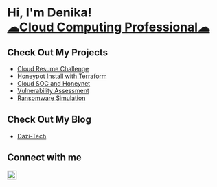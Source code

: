 <h1> Hi, I'm Denika! </br><a href="https://www.linkedin.com/in/denika-randle/">☁Cloud Computing Professional☁</a>
<h2>Check Out My Projects</h2>

  - [Cloud Resume Challenge](https://github.com/denika01/Cloud-Resume)
  - [Honeypot Install with Terraform](https://github.com/denika01/Terraform-Honeypot)
  - [Cloud SOC and Honeynet](https://github.com/denika01/cloud-soc) 
  - [Vulnerability Assessment](https://github.com/denika01/Vulnerability-Assessment)
  - [Ransomware Simulation](https://github.com/denika01/Ransomware-Simulation)

<h2>Check Out My Blog</h2>

- [Dazi-Tech](https://dazi-tech.webflow.io)

<h2>Connect with me</h2>

[<img align="left" alt="DenikaRandle | LinkedIn" width="22px" src="https://cdn.jsdelivr.net/npm/simple-icons@v3/icons/linkedin.svg" />][linkedin]

[linkedin]: https://linkedin.com/in/denika-randle


<!--
**denika01/denika01** is a ✨ _special_ ✨ repository because its `README.md` (this file) appears on your GitHub profile.

Here are some ideas to get you started:

- 🔭 I’m currently working on ...
- 🌱 I’m currently learning ...
- 👯 I’m looking to collaborate on ...
- 🤔 I’m looking for help with ...
- 💬 Ask me about ...
- 📫 How to reach me: ...
- 😄 Pronouns: ...
- ⚡ Fun fact: ...
-->
